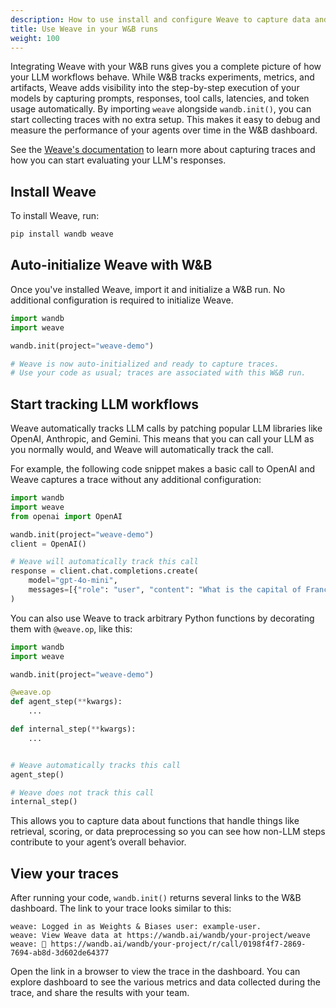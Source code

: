 ```yaml
---
description: How to use install and configure Weave to capture data and metrics about your LLM workflows.
title: Use Weave in your W&B runs
weight: 100
---
```


Integrating Weave with your W&B runs gives you a complete picture of how your LLM workflows behave. While W&B tracks experiments, metrics, and artifacts, Weave adds visibility into the step-by-step execution of your models by capturing prompts, responses, tool calls, latencies, and token usage automatically. By importing `weave` alongside `wandb.init()`, you can start collecting traces with no extra setup. This makes it easy to debug and measure the performance of your agents over time in the W&B dashboard.

See the [Weave's documentation](https://weave-docs.wandb.ai/) to learn more about capturing traces and how you can start evaluating your LLM's responses.

## Install Weave

To install Weave, run:

```bash
pip install wandb weave
```

## Auto-initialize Weave with W&B

Once you've installed Weave, import it and initialize a W&B run. No additional configuration is required to initialize Weave.

```python
import wandb
import weave

wandb.init(project="weave-demo")

# Weave is now auto-initialized and ready to capture traces.
# Use your code as usual; traces are associated with this W&B run.
```

## Start tracking LLM workflows

Weave automatically tracks LLM calls by patching popular LLM libraries like OpenAI, Anthropic, and Gemini. This means that you can call your LLM as you normally would, and Weave will automatically track the call.

For example, the following code snippet makes a basic call to OpenAI and Weave captures a trace without any additional configuration:

```python
import wandb
import weave
from openai import OpenAI

wandb.init(project="weave-demo")
client = OpenAI()

# Weave will automatically track this call
response = client.chat.completions.create(
    model="gpt-4o-mini",
    messages=[{"role": "user", "content": "What is the capital of France?"}]
)
```

You can also use Weave to track arbitrary Python functions by decorating them with `@weave.op`, like this:

```python
import wandb
import weave

wandb.init(project="weave-demo")

@weave.op
def agent_step(**kwargs):
    ...

def internal_step(**kwargs):
    ...


# Weave automatically tracks this call
agent_step()

# Weave does not track this call
internal_step()
```

This allows you to capture data about functions that handle things like retrieval, scoring, or data preprocessing so you can see how non-LLM steps contribute to your agent’s overall behavior.

## View your traces

After running your code, `wandb.init()` returns several links to the W&B dashboard. The link to your trace looks similar to this:

```shell
weave: Logged in as Weights & Biases user: example-user.
weave: View Weave data at https://wandb.ai/wandb/your-project/weave
weave: 🍩 https://wandb.ai/wandb/your-project/r/call/0198f4f7-2869-7694-ab8d-3d602de64377
```

Open the link in a browser to view the trace in the dashboard. You can explore dashboard to see the various metrics and data collected during the trace, and share the results with your team.
